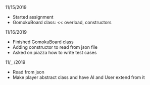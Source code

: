 11/15/2019
- Started assignment
- GomokuBoard class: << overload, constructors

11/16/2019
- Finished GomokuBoard class
- Adding constructor to read from json file
- Asked on piazza how to write test cases

11/_ /2019
- Read from json
- Make player abstract class and have AI and User extend from it 
